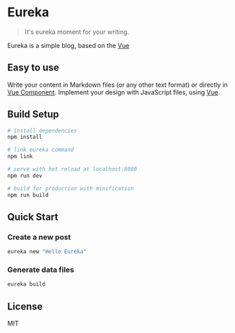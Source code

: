 # Eureka

> It's eureka moment for your writing.

Eureka is a simple blog, based on the [Vue](https://vuejs.org/)

## Easy to use

Write your content in Markdown files (or any other text format) or directly in [Vue Component](https://vuejs.org/). Implement your design with JavaScript files, using [Vue](https://vuejs.org/).

## Build Setup

```bash
# install dependencies
npm install

# link eureka command
npm link

# serve with hot reload at localhost:8080
npm run dev

# build for production with minification
npm run build
```

## Quick Start

### Create a new post

```bash
eureka new "Hello Eureka"
```

### Generate data files

```bash
eureka build
```

## License
MIT
